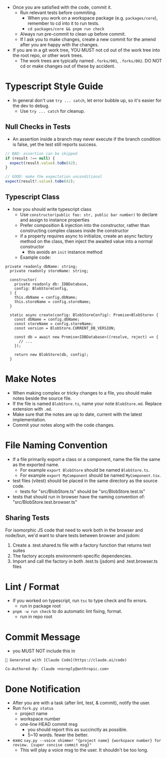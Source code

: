 - Once you are satisfied with the code, commit it.
  - Run relevant tests before commiting.
    - When you work on a workspace package (e.g. `packages/core`), remember to cd into it to run tests.
    - `cd packages/core && pnpm run check`
  - Always run pre-commit to clean up before commit.
  - If I ask you to make changes, create a new commit for the amend after you are happy with the changes.
- If you are in a git work tree, YOU MUST not cd out of the work tree into the root repo, or other work trees.
  - The work trees are typically named `.forks/001`, `.forks/002`. DO NOT cd or make changes out of these by accident.

# Typescript Style Guide

- In general don't use `try ... catch`, let error bubble up, so it's easier for the dev to debug.
  - Use `try ... catch` for cleanup.

## Null Checks in Tests

- An assertion inside a branch may never execute if the branch condition is false, yet the test still reports success.

```ts
// BAD: assertion can be skipped
if (result !== null) {
  expect(result.value).toBe(42);
}
```


```ts
// GOOD: make the expectation unconditional
expect(result?.value).toBe(42);
```

## Typescript Class

- how you should write typescript class
  - Use `constructor(public foo: str, public bar number)` to declare and assign to instance properties
  - Prefer composition & injection into the constructor, rather than constructing complex classes inside the constructor
  - if a property requires async to initialize, create an async factory method on the class, then inject the awaited value into a normal constructor
    - this avoids an `init` instance method
  - Example code:

```
private readonly dbName: string;
  private readonly storeName: string;

  constructor(
    private readonly db: IDBDatabase,
    config: BlobStoreConfig,
  ) {
    this.dbName = config.dbName;
    this.storeName = config.storeName;
  }

  static async create(config: BlobStoreConfig): Promise<BlobStore> {
    const dbName = config.dbName;
    const storeName = config.storeName;
    const version = BlobStore.CURRENT_DB_VERSION;

    const db = await new Promise<IDBDatabase>((resolve, reject) => {
      // ...
    });

    return new BlobStore(db, config);
  }
```

# Make Notes

- When making complex or tricky changes to a file, you should make notes beside the source file.
- If the file is named `BlobStore.ts`, name your note `BlobStore.md`. Replace extension with `.md`.
- Make sure that the notes are up to date, current with the latest implementation.
- Commit your notes along with the code changes.

# File Naming Convention

- If a file primarily export a class or a component, name the file the same as the exported name.
  - For example `export BlobStore` should be named `BlobStore.ts`.
  - For example `export MyComponent` should be named `MyComponent.tsx`.
- test files (vitest) should be placed in the same directory as the source code.
  - tests for "src/BlobStore.ts" should be "src/BlobStore.test.ts"
- tests that should run in browser have the naming convention of: "src/BlobStore.test.browser.ts"

## Sharing Tests

For isomorphic JS code that need to work both in the browser and node/bun, we'd want to share tests between browser and jsdom:

  1. Create a .test.shared.ts file with a factory function that returns test suites
  2. The factory accepts environment-specific dependencies.
  3. Import and call the factory in both .test.ts (jsdom) and .test.browser.ts files

# Lint / Format

- If you worked on typescript, run `tsc` to type check and fix errors.
  - run in package root
- `pnpm -w run check` to do automatic lint fixing, format.
  - run in repo root

# Commit Message

- you MUST NOT include this in

```
🤖 Generated with [Claude Code](https://claude.ai/code)

Co-Authored-By: Claude <noreply@anthropic.com>
```

# Done Notification

- After you are with a task (after lint, test, & commit), notify the user.
- Run `fork.py status`
  - project name
  - workspace number
  - one-line HEAD commit msg
    - you should report this as succinctly as possible.
    - 5~10 words. fewer the better.
- exec `say.py --voice shimmer "{project name} {workspace number} for review. {super concise commit msg}"`
  - This will play a voice msg to the user. It shouldn't be too long.

